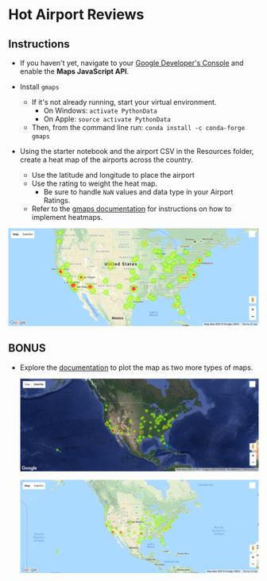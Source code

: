 # Hot Airport Reviews

## Instructions

* If you haven't yet, navigate to your [Google Developer's Console](https://console.developers.google.com/) and enable the __Maps JavaScript API__.

* Install `gmaps`
  - If it's not already running, start your virtual environment.
    - On Windows: `activate PythonData`
    - On Apple: `source activate PythonData`
  - Then, from the command line run: `conda install -c conda-forge gmaps`

* Using the starter notebook and the airport CSV in the Resources folder, create a heat map of the airports across the country.
  - Use the latitude and longitude to place the airport
  - Use the rating to weight the heat map.
    - Be sure to handle `NaN` values and data type in your Airport Ratings.
  - Refer to the [gmaps documentation](http://jupyter-gmaps.readthedocs.io/en/latest/tutorial.html#heatmaps) for instructions on how to implement heatmaps.

![Airport Heatmap](Images/08-Airport_Heatmap.png)

## BONUS

* Explore the [documentation](http://jupyter-gmaps.readthedocs.io/en/latest/tutorial.html#base-maps) to plot the map as two more types of maps.

  ![Hybrid Map](Images/08-Hybrid_Map.png)

  ![Terrain Map](Images/08-Terrain_Map.png)
